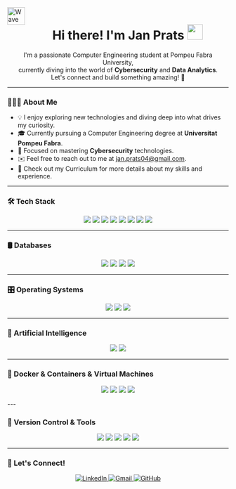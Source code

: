 <img alt="Wave" src="./assets/Hand%20Wave.gif" width="40" align="left"/>
<h1 align="center">
  <b>Hi there! I'm Jan Prats</b> 
  <img src="https://media.giphy.com/media/hvRJCLFzcasrR4ia7z/giphy.gif" width="35">
</h1>

<p align="center">
  I'm a passionate Computer Engineering student at Pompeu Fabra University,<br>
  currently diving into the world of <strong>Cybersecurity</strong> and <strong>Data Analytics</strong>.<br>
  Let's connect and build something amazing! 🚀
</p>

---

### 👨🏻‍💻 About Me

- 💡 I enjoy exploring new technologies and diving deep into what drives my curiosity.
- 🎓 Currently pursuing a Computer Engineering degree at **Universitat Pompeu Fabra**.
- 🌱 Focused on mastering **Cybersecurity** technologies.
- ✉️ Feel free to reach out to me at [jan.prats04@gmail.com](mailto:jan.prats04@gmail.com).
- 📄 Check out my Curriculum for more details about my skills and experience.

---

### 🛠 Tech Stack
<p align="center">
  <img src="https://img.shields.io/badge/Bash-333333?logo=gnubash&logoColor=white&style=for-the-badge"/>
  <img src="https://img.shields.io/badge/Python-333333?logo=python&logoColor=white&style=for-the-badge"/>
  <img src="https://img.shields.io/badge/C-333333?logo=c&logoColor=white&style=for-the-badge"/>
  <img src="https://img.shields.io/badge/C++-333333?logo=c%2B%2B&logoColor=white&style=for-the-badge"/>
  <img src="https://img.shields.io/badge/CSS3-333333?logo=css3&logoColor=white&style=for-the-badge"/>
  <img src="https://img.shields.io/badge/HTML5-333333?logo=html5&logoColor=white&style=for-the-badge"/>
  <img src="https://img.shields.io/badge/JavaScript-333333?logo=javascript&logoColor=white&style=for-the-badge"/>
  <img src="https://img.shields.io/badge/Java-333333?logo=java&logoColor=white&style=for-the-badge"/>
</p>

---

### 🛢 Databases
<p align="center">
  <img src="https://img.shields.io/badge/MySQL-333333?style=for-the-badge&logo=mysql&logoColor=white"/>
  <img src="https://img.shields.io/badge/MariaDB-333333?style=for-the-badge&logo=mariadb&logoColor=white"/>
  <img src="https://img.shields.io/badge/Firebase-333333?style=for-the-badge&logo=firebase&logoColor=white"/>
  <img src="https://img.shields.io/badge/Cloudflare-333333?style=for-the-badge&logo=cloudflare&logoColor=white"/>
</p>

---

### 🎛️ Operating Systems
<p align="center">
  <img src="https://img.shields.io/badge/Kali-333333?style=for-the-badge&logo=kalilinux&logoColor=white"/>
  <img src="https://img.shields.io/badge/Ubuntu-333333?style=for-the-badge&logo=ubuntu&logoColor=white"/>
  <img src="https://img.shields.io/badge/Debian-333333?style=for-the-badge&logo=debian&logoColor=white"/>
</p>

---

### 🤖 Artificial Intelligence
<p align="center">
  <img src="https://img.shields.io/badge/GitHub_Copilot-333333?style=for-the-badge&logo=github-copilot&logoColor=white"/>
  <img src="https://img.shields.io/badge/ChatGPT-333333?style=for-the-badge&logo=openai&logoColor=white"/>
</p>

---

### 🐋 Docker & Containers & Virtual Machines
<p align="center">
  <img src="https://img.shields.io/badge/Docker-333333?style=for-the-badge&logo=docker&logoColor=white"/>
  <img src="https://img.shields.io/badge/Docker%20Compose-333333?style=for-the-badge&logo=docker&logoColor=white"/>
  <img src="https://img.shields.io/badge/VMware-333333?style=for-the-badge&logo=vmware&logoColor=white"/>
  <img src="https://img.shields.io/badge/VirtualBox-333333?style=for-the-badge&logo=virtualbox&logoColor=white"/>
</p>
---

### 🧰 Version Control & Tools
<p align="center">
  <img src="https://img.shields.io/badge/VS_Code-333333?style=for-the-badge&logo=visual-studio-code&logoColor=white"/>
  <img src="https://img.shields.io/badge/Canva-333333?style=for-the-badge&logo=canva&logoColor=white"/>
  <img src="https://img.shields.io/badge/Figma-333333?style=for-the-badge&logo=figma&logoColor=white"/>
  <img src="https://img.shields.io/badge/Git-333333?style=for-the-badge&logo=git&logoColor=white"/>
  <img src="https://img.shields.io/badge/GitHub-333333?style=for-the-badge&logo=github&logoColor=white"/>
</p>

---

### 🚀 Let's Connect!
<p align="center">
  <a href="https://www.linkedin.com/in/janprats/" target="_blank">
    <img src="https://img.shields.io/badge/LinkedIn-333333?style=for-the-badge&logo=linkedin&logoColor=white" alt="LinkedIn">
  </a>
  <a href="mailto:jan.prats04@gmail.com">
    <img src="https://img.shields.io/badge/Gmail-333333?style=for-the-badge&logo=gmail&logoColor=white" alt="Gmail">
  </a>
  <a href="https://github.com/Januto30">
    <img src="https://img.shields.io/badge/GitHub-333333?style=for-the-badge&logo=github&logoColor=white" alt="GitHub">
  </a>
</p>
